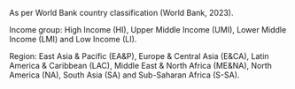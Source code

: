 As per World Bank country classification (World Bank, 2023).

Income group: High Income (HI), Upper Middle Income (UMI), Lower Middle Income (LMI) and Low Income (LI).

Region: East Asia & Pacific (EA&P), Europe & Central Asia (E&CA), Latin America & Caribbean (LAC), Middle East & North Africa (ME&NA), North America (NA), South Asia (SA) and Sub-Saharan Africa (S-SA).
